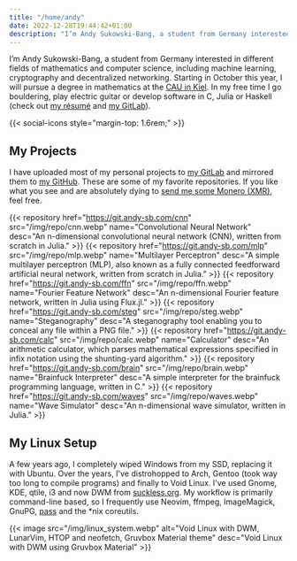 ```yaml
---
title: "/home/andy"
date: 2022-12-28T19:44:42+01:00
description: "I’m Andy Sukowski-Bang, a student from Germany interested in different fields of mathematics and computer science, including machine learning, cryptography and decentralized networking. Starting in October this year, I will pursue a degree in mathematics at the CAU in Kiel. In my free time I go bouldering, play electric guitar or develop software in C, Julia or Haskell (check out my GitLab)."
---
```


I’m Andy Sukowski-Bang, a student from Germany interested in different fields
of mathematics and computer science, including machine learning, cryptography
and decentralized networking. Starting in October this year, I will pursue a
degree in mathematics at the [CAU in Kiel][1]. In my free time I go bouldering,
play electric guitar or develop software in C, Julia or Haskell (check out [my
résumé][2] and [my GitLab][3]).

{{< social-icons style="margin-top: 1.6rem;" >}}

## My Projects

I have uploaded most of my personal projects to [my GitLab][3] and mirrored
them to [my GitHub][4]. These are some of my favorite repositories. If you like
what you see and are absolutely dying to [send me some Monero (XMR)][5], feel
free.

{{< repository href="https://git.andy-sb.com/cnn" src="/img/repo/cnn.webp" name="Convolutional Neural Network" desc="An n-dimensional convolutional neural network (CNN), written from scratch in Julia." >}}
{{< repository href="https://git.andy-sb.com/mlp" src="/img/repo/mlp.webp" name="Multilayer Perceptron" desc="A simple multilayer perceptron (MLP), also known as a fully connected feedforward artificial neural network, written from scratch in Julia." >}}
{{< repository href="https://git.andy-sb.com/ffn" src="/img/repo/ffn.webp" name="Fourier Feature Network" desc="An n-dimensional Fourier feature network, written in Julia using Flux.jl." >}}
{{< repository href="https://git.andy-sb.com/steg" src="/img/repo/steg.webp" name="Steganography" desc="A steganography tool enabling you to conceal any file within a PNG file." >}}
{{< repository href="https://git.andy-sb.com/calc" src="/img/repo/calc.webp" name="Calculator" desc="An arithmetic calculator, which parses mathematical expressions specified in infix notation using the shunting-yard algorithm." >}}
{{< repository href="https://git.andy-sb.com/brain" src="/img/repo/brain.webp" name="Brainfuck Interpreter" desc="A simple interpreter for the brainfuck programming language, written in C." >}}
{{< repository href="https://git.andy-sb.com/waves" src="/img/repo/waves.webp" name="Wave Simulator" desc="An n-dimensional wave simulator, written in Julia." >}}

## My Linux Setup

A few years ago, I completely wiped Windows from my SSD, replacing it with
Ubuntu. Over the years, I've distrohopped to Arch, Gentoo (took way too long to
compile programs) and finally to Void Linux. I've used Gnome, KDE, qtile, i3 and
now DWM from [suckless.org][6]. My workflow is primarily command-line based, so I
frequently use Neovim, ffmpeg, ImageMagick, GnuPG, [pass][7] and the *nix coreutils.

{{< image src="/img/linux_system.webp" alt="Void Linux with DWM, LunarVim, HTOP and neofetch, Gruvbox Material theme" desc="Void Linux with DWM using Gruvbox Material" >}}

[1]: https://www.uni-kiel.de
[2]: /cv.pdf
[3]: https://gitlab.com/andy-sb
[4]: https://github.com/andy-sukowski
[5]: /xmr
[6]: https://suckless.org
[7]: https://www.passwordstore.org/
